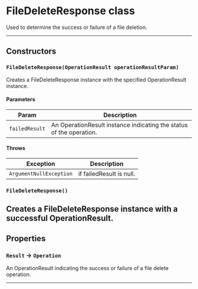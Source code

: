 # FileDeleteResponse class

Used to determine the success or failure of a file deletion.

---
## Constructors
### `FileDeleteResponse(OperationResult operationResultParam)`

Creates a FileDeleteResponse instance with the specified OperationResult instance.
#### Parameters
|Param|Description|
|-----|-----------|
|`failedResult` |  An OperationResult instance indicating the status of the operation. |

#### Throws
|Exception|Description|
|---------|-----------|
|`ArgumentNullException` |  if failedResult is null. |

### `FileDeleteResponse()`

Creates a FileDeleteResponse instance with a successful OperationResult.
---
## Properties

### `Result` → `Operation`

An OperationResult indicating the success or failure of a file delete operation.

---
